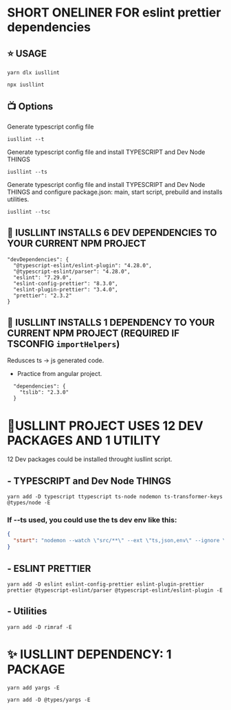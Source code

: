 # SHORT ONELINER FOR eslint prettier dependencies

## ⭐ USAGE

```
yarn dlx iusllint
```

```
npx iusllint
```

## 📺 Options

Generate typescript config file

```
iusllint --t
```

Generate typescript config file and install TYPESCRIPT and Dev Node THINGS

```
iusllint --ts
```

Generate typescript config file and install TYPESCRIPT and Dev Node THINGS and configure package.json: main, start script, prebuild and installs utilities.

```
iusllint --tsc
```

## 🌻 IUSLLINT INSTALLS 6 DEV DEPENDENCIES TO YOUR CURRENT NPM PROJECT

```
"devDependencies": {
  "@typescript-eslint/eslint-plugin": "4.28.0",
  "@typescript-eslint/parser": "4.28.0",
  "eslint": "7.29.0",
  "eslint-config-prettier": "8.3.0",
  "eslint-plugin-prettier": "3.4.0",
  "prettier": "2.3.2"
}
```

## 🌻 IUSLLINT INSTALLS 1 DEPENDENCY TO YOUR CURRENT NPM PROJECT (REQUIRED IF TSCONFIG `importHelpers`)

Redusces ts -> js generated code.
- Practice from angular project.

```
  "dependencies": {
    "tslib": "2.3.0"
  }
```

# 🔫USLLINT PROJECT USES 12 DEV PACKAGES AND 1 UTILITY

12 Dev packages could be installed throught iusllint script.

## - TYPESCRIPT and Dev Node THINGS

```
yarn add -D typescript ttypescript ts-node nodemon ts-transformer-keys @types/node -E
```

### If --ts used, you could use the ts dev env like this:

```json
{
  "start": "nodemon --watch \"src/**\" --ext \"ts,json,env\" --ignore \"src/**/*.spec.ts\" --exec \"ts-node src/index.ts\""
}
```

## - ESLINT PRETTIER

```
yarn add -D eslint eslint-config-prettier eslint-plugin-prettier prettier @typescript-eslint/parser @typescript-eslint/eslint-plugin -E
```

## - Utilities

```
yarn add -D rimraf -E
```

# ✨ IUSLLINT DEPENDENCY: 1 PACKAGE

```
yarn add yargs -E
```

```
yarn add -D @types/yargs -E
```
